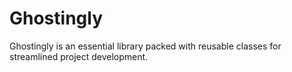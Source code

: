 # Ghostingly
 Ghostingly is an essential library packed with reusable classes for streamlined project development.
